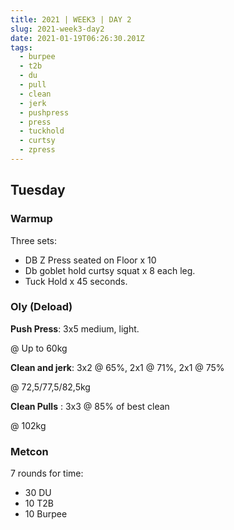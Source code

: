 ```yaml
---
title: 2021 | WEEK3 | DAY 2
slug: 2021-week3-day2
date: 2021-01-19T06:26:30.201Z
tags:
  - burpee
  - t2b
  - du
  - pull
  - clean
  - jerk
  - pushpress
  - press
  - tuckhold
  - curtsy
  - zpress
---
```

## Tuesday

### Warmup

Three sets:

* DB Z Press seated on Floor x 10
* Db goblet hold curtsy squat x 8 each leg.
* Tuck Hold x 45 seconds.

### Oly (Deload)

**Push Press**: 3x5 medium, light.

@ Up to 60kg

**Clean and jerk**: 3x2 @ 65%, 2x1 @ 71%, 2x1 @ 75%

@ 72,5/77,5/82,5kg

**Clean Pulls** : 3x3 @ 85% of best clean

@ 102kg

### Metcon

7 rounds for time:

* 30 DU
* 10 T2B
* 10 Burpee
